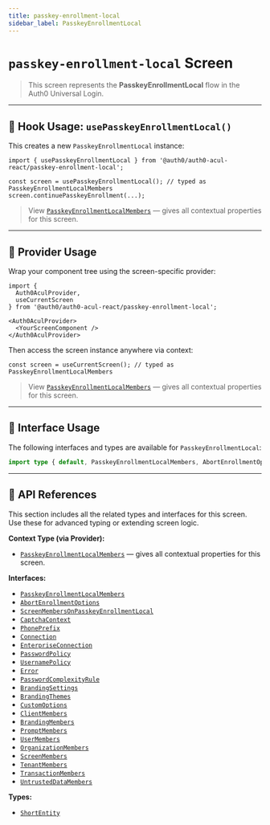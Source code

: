 ```yaml
---
title: passkey-enrollment-local
sidebar_label: PasskeyEnrollmentLocal
---
```


# `passkey-enrollment-local` Screen

> This screen represents the **PasskeyEnrollmentLocal** flow in the Auth0 Universal Login.

---

## 🔹 Hook Usage: `usePasskeyEnrollmentLocal()`

This creates a new `PasskeyEnrollmentLocal` instance:

```tsx
import { usePasskeyEnrollmentLocal } from '@auth0/auth0-acul-react/passkey-enrollment-local';

const screen = usePasskeyEnrollmentLocal(); // typed as PasskeyEnrollmentLocalMembers
screen.continuePasskeyEnrollment(...);
```

> View [`PasskeyEnrollmentLocalMembers`](https://auth0.github.io/universal-login/interfaces/Classes.PasskeyEnrollmentLocalMembers.html) — gives all contextual properties for this screen.

---

## 🔹 Provider Usage

Wrap your component tree using the screen-specific provider:

```tsx
import {
  Auth0AculProvider,
  useCurrentScreen
} from '@auth0/auth0-acul-react/passkey-enrollment-local';

<Auth0AculProvider>
  <YourScreenComponent />
</Auth0AculProvider>
```

Then access the screen instance anywhere via context:

```tsx
const screen = useCurrentScreen(); // typed as PasskeyEnrollmentLocalMembers
```
> View [`PasskeyEnrollmentLocalMembers`](https://auth0.github.io/universal-login/interfaces/Classes.PasskeyEnrollmentLocalMembers.html) — gives all contextual properties for this screen.

---

## 🔹 Interface Usage

The following interfaces and types are available for `PasskeyEnrollmentLocal`:

```ts
import type { default, PasskeyEnrollmentLocalMembers, AbortEnrollmentOptions, ScreenMembersOnPasskeyEnrollmentLocal, CaptchaContext, PhonePrefix, Connection, EnterpriseConnection, PasswordPolicy, UsernamePolicy, Error, PasswordComplexityRule, BrandingSettings, BrandingThemes, CustomOptions, ShortEntity, ClientMembers, BrandingMembers, PromptMembers, UserMembers, OrganizationMembers, ScreenMembers, TenantMembers, TransactionMembers, UntrustedDataMembers } from '@auth0/auth0-acul-react/passkey-enrollment-local';
```

---

## 🔸 API References

This section includes all the related types and interfaces for this screen. Use these for advanced typing or extending screen logic.

**Context Type (via Provider):**
- [`PasskeyEnrollmentLocalMembers`](https://auth0.github.io/universal-login/interfaces/Classes.PasskeyEnrollmentLocalMembers.html) — gives all contextual properties for this screen.

**Interfaces:**
- [`PasskeyEnrollmentLocalMembers`](https://auth0.github.io/universal-login/interfaces/Classes.PasskeyEnrollmentLocalMembers.html)
- [`AbortEnrollmentOptions`](https://auth0.github.io/universal-login/interfaces/Classes.AbortEnrollmentOptions.html)
- [`ScreenMembersOnPasskeyEnrollmentLocal`](https://auth0.github.io/universal-login/interfaces/Classes.ScreenMembersOnPasskeyEnrollmentLocal.html)
- [`CaptchaContext`](https://auth0.github.io/universal-login/interfaces/Classes.CaptchaContext.html)
- [`PhonePrefix`](https://auth0.github.io/universal-login/interfaces/Classes.PhonePrefix.html)
- [`Connection`](https://auth0.github.io/universal-login/interfaces/Classes.Connection.html)
- [`EnterpriseConnection`](https://auth0.github.io/universal-login/interfaces/Classes.EnterpriseConnection.html)
- [`PasswordPolicy`](https://auth0.github.io/universal-login/interfaces/Classes.PasswordPolicy.html)
- [`UsernamePolicy`](https://auth0.github.io/universal-login/interfaces/Classes.UsernamePolicy.html)
- [`Error`](https://auth0.github.io/universal-login/interfaces/Classes.Error.html)
- [`PasswordComplexityRule`](https://auth0.github.io/universal-login/interfaces/Classes.PasswordComplexityRule.html)
- [`BrandingSettings`](https://auth0.github.io/universal-login/interfaces/Classes.BrandingSettings.html)
- [`BrandingThemes`](https://auth0.github.io/universal-login/interfaces/Classes.BrandingThemes.html)
- [`CustomOptions`](https://auth0.github.io/universal-login/interfaces/Classes.CustomOptions.html)
- [`ClientMembers`](https://auth0.github.io/universal-login/interfaces/Classes.ClientMembers.html)
- [`BrandingMembers`](https://auth0.github.io/universal-login/interfaces/Classes.BrandingMembers.html)
- [`PromptMembers`](https://auth0.github.io/universal-login/interfaces/Classes.PromptMembers.html)
- [`UserMembers`](https://auth0.github.io/universal-login/interfaces/Classes.UserMembers.html)
- [`OrganizationMembers`](https://auth0.github.io/universal-login/interfaces/Classes.OrganizationMembers.html)
- [`ScreenMembers`](https://auth0.github.io/universal-login/interfaces/Classes.ScreenMembers.html)
- [`TenantMembers`](https://auth0.github.io/universal-login/interfaces/Classes.TenantMembers.html)
- [`TransactionMembers`](https://auth0.github.io/universal-login/interfaces/Classes.TransactionMembers.html)
- [`UntrustedDataMembers`](https://auth0.github.io/universal-login/interfaces/Classes.UntrustedDataMembers.html)


**Types:**
- [`ShortEntity`](https://auth0.github.io/universal-login/types/Classes.ShortEntity.html)
